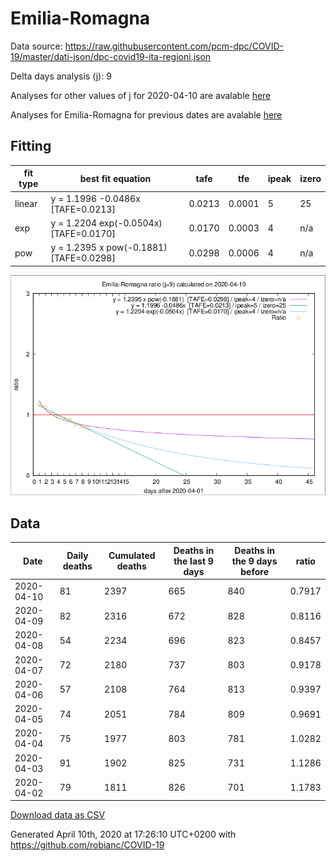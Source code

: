 # Emilia-Romagna

Data source: https://raw.githubusercontent.com/pcm-dpc/COVID-19/master/dati-json/dpc-covid19-ita-regioni.json

Delta days analysis (j): 9

Analyses for other values of j for 2020-04-10 are avalable [here](../README.md)

Analyses for Emilia-Romagna for previous dates are avalable [here](../../README.md)

## Fitting 
|fit type|best fit equation|tafe|tfe|ipeak|izero|
|-------|-----|--------|------|---|---|
|linear|y = 1.1996 -0.0486x  [TAFE=0.0213]|0.0213|0.0001|5|25|
|exp|y = 1.2204 exp(-0.0504x)  [TAFE=0.0170]|0.0170|0.0003|4|n/a|
|pow|y = 1.2395 x pow(-0.1881)  [TAFE=0.0298]|0.0298|0.0006|4|n/a|

![Plot](COVID-19_emilia-romagna_j9_2020-04-10.png)

## Data
|Date|Daily deaths|Cumulated deaths|Deaths in the last 9 days|Deaths in the 9 days before|ratio|
|----|----------|-----------|-------|--------------------|-----|
|2020-04-10|81|2397|665|840|0.7917|
|2020-04-09|82|2316|672|828|0.8116|
|2020-04-08|54|2234|696|823|0.8457|
|2020-04-07|72|2180|737|803|0.9178|
|2020-04-06|57|2108|764|813|0.9397|
|2020-04-05|74|2051|784|809|0.9691|
|2020-04-04|75|1977|803|781|1.0282|
|2020-04-03|91|1902|825|731|1.1286|
|2020-04-02|79|1811|826|701|1.1783|

[Download data as CSV](COVID-19_emilia-romagna_j9_2020-04-10.csv)

Generated April 10th, 2020 at 17:26:10 UTC+0200 with https://github.com/robianc/COVID-19
